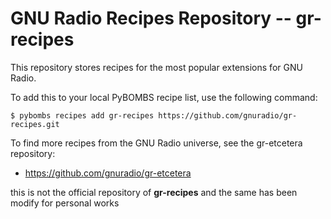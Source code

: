 # GNU Radio Recipes Repository -- gr-recipes

This repository stores recipes for the most popular extensions for GNU Radio.

To add this to your local PyBOMBS recipe list, use the following command:

    $ pybombs recipes add gr-recipes https://github.com/gnuradio/gr-recipes.git

To find more recipes from the GNU Radio universe, see the gr-etcetera repository:

- https://github.com/gnuradio/gr-etcetera

this is not the official repository of **gr-recipes** and the same has been modify for personal works 


